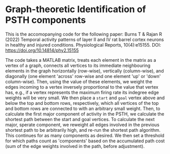 # Graph-theoretic Identification of PSTH components

This is the accomopanying code for the following paper:
Burns T & Rajan R (2022) Temporal activity patterns of layer II and IV rat barrel cortex neurons in healthy and injured conditions. Physiological Reports, 10(4):e15155.
DOI: https://doi.org/10.14814/phy2.15155

The code takes a MATLAB matrix, treats each element in the matrix as a vertex of a graph, connects all vertices to its immediate neighbouring elements in the graph horizontally (row-wise), vertically (column-wise), and diagonally (one element 'across' row-wise and one element 'up' or 'down' column-wise). Then, using the value of these elements, we weight the edges incoming to a vertex inversely proportional to the value that vertex has, e.g., if a vertex represents the maximum firing rate its indegree edge weights will be very small. We then place a `start` and `goal` vertex above and below the top and bottom rows, respectively, which all vertices of the top and bottom rows are connected to with an arbitrary small weight. Then, to calculate the first major component of activity in the PSTH, we calculate the shortest path between the start and goal vertices. To calculate the next major, sperate component, we reweight all edges involved in the previous shortest path to be arbitrarily high, and re-run the shortest path algorithm. This continues for as many components as desired. We then set a threshold for which paths count as 'components' based on the accumulated path cost (sum of the edge weights involved in the path, before adjustment).
